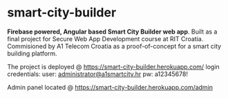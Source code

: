 # smart-city-builder
**Firebase powered, Angular based Smart City Builder web app**. Built as a final project for Secure Web App Development course at RIT Croatia. 
Commisioned by A1 Telecom Croatia as a proof-of-concept for a smart city building platform.

The project is deployed @ https://smart-city-builder.herokuapp.com/
login credentials:
user: administrator@a1smartcity.hr
pw: a12345678!

Admin panel located @ https://smart-city-builder.herokuapp.com/admin
